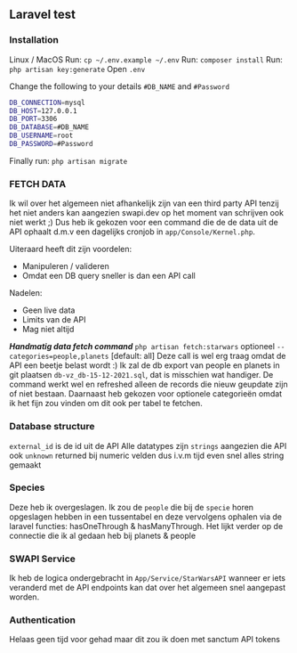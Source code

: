 ## Laravel test

### Installation

Linux / MacOS
Run: `cp ~/.env.example ~/.env`
Run: `composer install`
Run: `php artisan key:generate`
Open `.env`

Change the following to your details `#DB_NAME` and `#Password`

```bash
DB_CONNECTION=mysql
DB_HOST=127.0.0.1
DB_PORT=3306
DB_DATABASE=#DB_NAME
DB_USERNAME=root
DB_PASSWORD=#Password
```

Finally run:
`php artisan migrate`

### FETCH DATA

Ik wil over het algemeen niet afhankelijk zijn van een third party API tenzij het niet anders kan aangezien swapi.dev op het moment van schrijven ook niet werkt ;)
Dus heb ik gekozen voor een command die de de data uit de API ophaalt d.m.v een dagelijks cronjob in `app/Console/Kernel.php`.

Uiteraard heeft dit zijn voordelen:

-   Manipuleren / valideren
-   Omdat een DB query sneller is dan een API call

Nadelen:

-   Geen live data
-   Limits van de API
-   Mag niet altijd

**_Handmatig data fetch command_**
`php artisan fetch:starwars` optioneel `--categories=people,planets` [default: all]
Deze call is wel erg traag omdat de API een beetje belast wordt :) Ik zal de db export van people en planets in git plaatsen `db-vz_db-15-12-2021.sql`, dat is misschien wat handiger.
De command werkt wel en refreshed alleen de records die nieuw geupdate zijn of niet bestaan.
Daarnaast heb gekozen voor optionele categorieën omdat ik het fijn zou vinden om dit ook per tabel te fetchen.

### Database structure

`external_id` is de id uit de API
Alle datatypes zijn `strings` aangezien die API ook `unknown` returned bij numeric velden dus i.v.m tijd even snel alles string gemaakt

### Species

Deze heb ik overgeslagen. Ik zou de `people` die bij de `specie` horen opgeslagen hebben in een tussentabel en deze vervolgens ophalen via de laravel functies: hasOneThrough & hasManyThrough. Het lijkt verder op de connectie die ik al gedaan heb bij planets & people

### SWAPI Service

Ik heb de logica ondergebracht in `App/Service/StarWarsAPI` wanneer er iets veranderd met de API endpoints kan dat over het algemeen snel aangepast worden.

### Authentication

Helaas geen tijd voor gehad maar dit zou ik doen met sanctum API tokens
